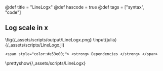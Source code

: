 @def title = "LineLogx"
@def hascode = true
@def tags = ["syntax", "code"]

## Log scale in x

\fig{/_assets/scripts/output/LineLogx.png}
\input{julia}{/_assets/scripts/LineLogx.jl}
~~~
<span style="color:#e53e00;"> <strong> Dependencies </strong> </span>
~~~
\prettyshow{/_assets/scripts/LineLogx}
